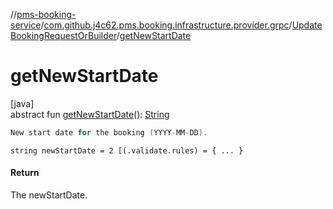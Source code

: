 //[pms-booking-service](../../../index.md)/[com.github.j4c62.pms.booking.infrastructure.provider.grpc](../index.md)/[UpdateBookingRequestOrBuilder](index.md)/[getNewStartDate](get-new-start-date.md)

# getNewStartDate

[java]\
abstract fun [getNewStartDate](get-new-start-date.md)(): [String](https://docs.oracle.com/en/java/javase/23/docs/api/java.base/java/lang/String.html)

```kotlin
New start date for the booking (YYYY-MM-DD).

```

`string newStartDate = 2 [(.validate.rules) = { ... }`

#### Return

The newStartDate.